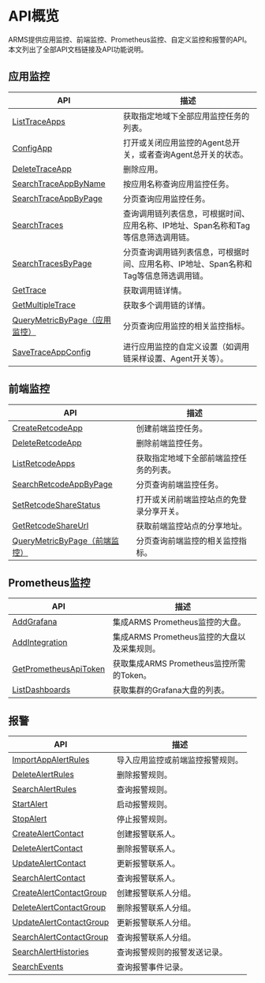 # API概览

ARMS提供应用监控、前端监控、Prometheus监控、自定义监控和报警的API。本文列出了全部API文档链接及API功能说明。

## 应用监控

|API|描述|
|---|--|
|[ListTraceApps](/intl.zh-CN/API参考/应用监控/ListTraceApps.md)|获取指定地域下全部应用监控任务的列表。|
|[ConfigApp](/intl.zh-CN/API参考/应用监控/ConfigApp.md)|打开或关闭应用监控的Agent总开关，或者查询Agent总开关的状态。|
|[DeleteTraceApp](/intl.zh-CN/API参考/应用监控/DeleteTraceApp.md)|删除应用。|
|[SearchTraceAppByName](/intl.zh-CN/API参考/应用监控/SearchTraceAppByName.md)|按应用名称查询应用监控任务。|
|[SearchTraceAppByPage](/intl.zh-CN/API参考/应用监控/SearchTraceAppByPage.md)|分页查询应用监控任务。|
|[SearchTraces](/intl.zh-CN/API参考/应用监控/SearchTraces.md)|查询调用链列表信息，可根据时间、应用名称、IP地址、Span名称和Tag等信息筛选调用链。|
|[SearchTracesByPage](/intl.zh-CN/API参考/应用监控/SearchTracesByPage.md)|分页查询调用链列表信息，可根据时间、应用名称、IP地址、Span名称和Tag等信息筛选调用链。|
|[GetTrace](/intl.zh-CN/API参考/应用监控/GetTrace.md)|获取调用链详情。|
|[GetMultipleTrace](/intl.zh-CN/API参考/应用监控/GetMultipleTrace.md)|获取多个调用链的详情。|
|[QueryMetricByPage（应用监控）](/intl.zh-CN/API参考/应用监控/QueryMetricByPage（应用监控）.md)|分页查询应用监控的相关监控指标。|
|[SaveTraceAppConfig](/intl.zh-CN/API参考/应用监控/SaveTraceAppConfig.md)|进行应用监控的自定义设置（如调用链采样设置、Agent开关等）。|

## 前端监控

|API|描述|
|---|--|
|[CreateRetcodeApp](/intl.zh-CN/API参考/前端监控/CreateRetcodeApp.md)|创建前端监控任务。|
|[DeleteRetcodeApp](/intl.zh-CN/API参考/前端监控/DeleteRetcodeApp.md)|删除前端监控任务。|
|[ListRetcodeApps](/intl.zh-CN/API参考/前端监控/ListRetcodeApps.md)|获取指定地域下全部前端监控任务的列表。|
|[SearchRetcodeAppByPage](/intl.zh-CN/API参考/前端监控/SearchRetcodeAppByPage.md)|分页查询前端监控任务。|
|[SetRetcodeShareStatus](/intl.zh-CN/API参考/前端监控/SetRetcodeShareStatus.md)|打开或关闭前端监控站点的免登录分享开关。|
|[GetRetcodeShareUrl](/intl.zh-CN/API参考/前端监控/GetRetcodeShareUrl.md)|获取前端监控站点的分享地址。|
|[QueryMetricByPage（前端监控）](/intl.zh-CN/API参考/前端监控/QueryMetricByPage（前端监控）.md)|分页查询前端监控的相关监控指标。|

## Prometheus监控

|API|描述|
|---|--|
|[AddGrafana](/intl.zh-CN/API参考/Prometheus监控/AddGrafana.md)|集成ARMS Prometheus监控的大盘。|
|[AddIntegration](/intl.zh-CN/API参考/Prometheus监控/AddIntegration.md)|集成ARMS Prometheus监控的大盘以及采集规则。|
|[GetPrometheusApiToken](/intl.zh-CN/API参考/Prometheus监控/GetPrometheusApiToken.md)|获取集成ARMS Prometheus监控所需的Token。|
|[ListDashboards](/intl.zh-CN/API参考/Prometheus监控/ListDashboards.md)|获取集群的Grafana大盘的列表。|

## 报警

|API|描述|
|---|--|
|[ImportAppAlertRules](/intl.zh-CN/API参考/报警/ImportAppAlertRules.md)|导入应用监控或前端监控报警规则。|
|[DeleteAlertRules](/intl.zh-CN/API参考/报警/DeleteAlertRules.md)|删除报警规则。|
|[SearchAlertRules](/intl.zh-CN/API参考/报警/SearchAlertRules.md)|查询报警规则。|
|[StartAlert](/intl.zh-CN/API参考/报警/StartAlert.md)|启动报警规则。|
|[StopAlert](/intl.zh-CN/API参考/报警/StopAlert.md)|停止报警规则。|
|[CreateAlertContact](/intl.zh-CN/API参考/报警/CreateAlertContact.md)|创建报警联系人。|
|[DeleteAlertContact](/intl.zh-CN/API参考/报警/DeleteAlertContact.md)|删除报警联系人。|
|[UpdateAlertContact](/intl.zh-CN/API参考/报警/UpdateAlertContact.md)|更新报警联系人。|
|[SearchAlertContact](/intl.zh-CN/API参考/报警/SearchAlertContact.md)|查询报警联系人。|
|[CreateAlertContactGroup](/intl.zh-CN/API参考/报警/CreateAlertContactGroup.md)|创建报警联系人分组。|
|[DeleteAlertContactGroup](/intl.zh-CN/API参考/报警/DeleteAlertContactGroup.md)|删除报警联系人分组。|
|[UpdateAlertContactGroup](/intl.zh-CN/API参考/报警/UpdateAlertContactGroup.md)|更新报警联系人分组。|
|[SearchAlertContactGroup](/intl.zh-CN/API参考/报警/SearchAlertContactGroup.md)|查询报警联系人分组。|
|[SearchAlertHistories](/intl.zh-CN/API参考/报警/SearchAlertHistories.md)|查询报警规则的报警发送记录。|
|[SearchEvents](/intl.zh-CN/API参考/报警/SearchEvents.md)|查询报警事件记录。|

